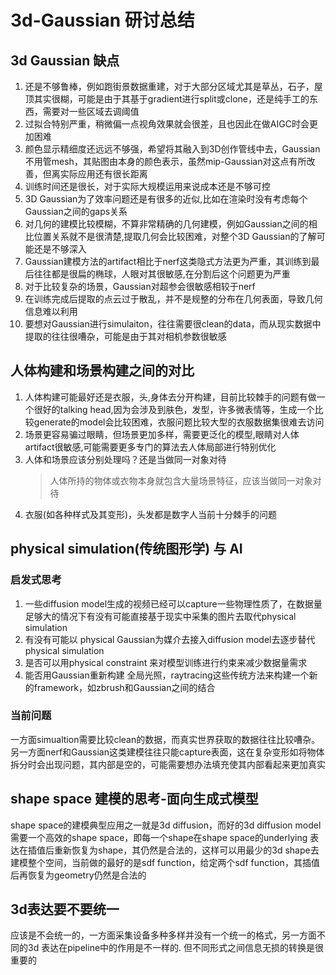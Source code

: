 # 3d-Gaussian 研讨总结



## 3d Gaussian 缺点

1. 还是不够鲁棒，例如跑街景数据重建，对于大部分区域尤其是草丛，石子，屋顶其实很糊，可能是由于其基于gradient进行split或clone，还是纯手工的东西，需要对一些区域去调阈值
2. 过拟合特别严重，稍微偏一点视角效果就会很差，且也因此在做AIGC时会更加困难
3. 颜色显示精细度还远远不够强，希望将其融入到3D创作管线中去，Gaussian不用管mesh，其贴图由本身的颜色表示，虽然mip-Gaussian对这点有所改善，但离实际应用还有很长距离
4. 训练时间还是很长，对于实际大规模运用来说成本还是不够可控
5. 3D Gaussian为了效率问题还是有很多的近似,比如在渲染时没有考虑每个Gaussian之间的gaps关系
6. 对几何的建模比较模糊，不算非常精确的几何建模，例如Gaussian之间的相比位置关系就不是很清楚,提取几何会比较困难，对整个3D Gaussian的了解可能还是不够深入
7. Gaussian建模方法的artifact相比于nerf这类隐式方法更为严重，其训练到最后往往都是很扁的椭球，人眼对其很敏感,在分割后这个问题更为严重
8. 对于比较复杂的场景，Gaussian对超参会很敏感相较于nerf
9. 在训练完成后提取的点云过于散乱，并不是规整的分布在几何表面，导致几何信息难以利用
10. 要想对Gaussian进行simulaiton，往往需要很clean的data，而从现实数据中提取的往往很嘈杂，可能是由于其对相机参数很敏感

## 人体构建和场景构建之间的对比

1. 人体构建可能最好还是衣服，头,身体去分开构建，目前比较棘手的问题有做一个很好的talking head,因为会涉及到肤色，发型，许多微表情等，生成一个比较generate的model会比较困难，衣服问题比较大型的衣服数据集很难去访问
2. 场景更容易骗过眼睛，但场景更加多样，需要更泛化的模型,眼睛对人体artifact很敏感,可能需要更多专门的算法去人体局部进行特别优化
3. 人体和场景应该分别处理吗？还是当做同一对象对待
   > 人体所持的物体或衣物本身就包含大量场景特征，应该当做同一对象对待
4. 衣服(如各种样式及其变形)，头发都是数字人当前十分棘手的问题

## physical simulation(传统图形学) 与 AI

### 启发式思考

1. 一些diffusion model生成的视频已经可以capture一些物理性质了，在数据量足够大的情况下有没有可能直接基于现实中采集的图片去取代physical simulation
2. 有没有可能以 physical Gaussian为媒介去接入diffusion model去逐步替代physical simulation
3. 是否可以用physical constraint 来对模型训练进行约束来减少数据量需求
4. 能否用Gaussian重新构建 全局光照，raytracing这些传统方法来构建一个新的framework，如zbrush和Gaussian之间的结合
   
### 当前问题

一方面simualtion需要比较clean的数据，而真实世界获取的数据往往比较嘈杂。另一方面nerf和Gaussian这类建模往往只能capture表面，这在复杂变形如将物体拆分时会出现问题，其内部是空的，可能需要想办法填充使其内部看起来更加真实


## shape space 建模的思考-面向生成式模型

shape space的建模典型应用之一就是3d diffusion，而好的3d diffusion model需要一个高效的shape space，即每一个shape在shape space的underlying 表达在插值后重新恢复为shape，其仍然是合法的，这样可以用最少的3d shape去建模整个空间，当前做的最好的是sdf function，给定两个sdf function，其插值后再恢复为geometry仍然是合法的

## 3d表达要不要统一

应该是不会统一的，一方面采集设备多种多样并没有一个统一的格式，另一方面不同的3d 表达在pipeline中的作用是不一样的.
但不同形式之间信息无损的转换是很重要的



